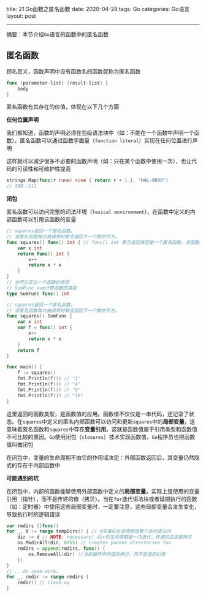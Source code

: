 title: 21.Go函数之匿名函数
date: 2020-04-28
tags: Go
categories: Go语言
layout: post

------

摘要：本节介绍`Go`语言的函数中的匿名函数

<!-- more -->

## 匿名函数

顾名思义，函数声明中没有函数名的函数就称为匿名函数

```go
func (parameter-list) (result-list) {
    body
}
```

匿名函数有其存在的价值，体现在以下几个方面

**任何位置声明**

我们都知道，函数的声明必须在包级语法块中（如：不能在一个函数中声明一个函数）。匿名函数可以通过函数字面量（`function literal`）实现在任何位置进行声明

这样就可以减少很多不必要的函数声明（如：只在某个函数中使用一次），也让代码的可读性和可维护性提高

```go
strings.Map(func(r rune) rune { return r + 1 }, "HAL-9000")
// IBM.:111
```

**闭包**

匿名函数可以访问完整的词法环境（`lexical environment`），在函数中定义的内部函数可以引用该函数的变量

```Go
// squares返回一个匿名函数。
// 该匿名函数每次被调用时都会返回下一个数的平方。
func squares() func() int { // func() int 表示返回类型是一个匿名函数，该函数返回一个int类型
    var x int
    return func() int {
        x++
        return x * x
    }
}
// 也可以定义一个函数的类型
// SumFunc sum计算函数的类型
type SumFunc func() int

// squares返回一个匿名函数。
// 该匿名函数每次被调用时都会返回下一个数的平方。
func squares() SumFunc {
	var x int
	var f = func() int {
		x++
		return x * x
	}
	return f
}

func main() {
    f := squares()
    fmt.Println(f()) // "1"
    fmt.Println(f()) // "4"
    fmt.Println(f()) // "9"
    fmt.Println(f()) // "16"
}
```

这里返回的函数类型，是函数值的应用。函数值不仅仅是一串代码，还记录了状态。在`squares`中定义的匿名内部函数可以访问和更新`squares`中的**局部变量**，这意味着匿名函数和`squares`中存在**变量引用**。这就是函数值属于引用类型和函数值不可比较的原因。`Go`使用闭包（`closures`）技术实现函数值，`Go`程序员也把函数值叫做闭包

在闭包中，变量的生命周期不由它的作用域决定：外部函数返回后，其变量仍然隐式的存在于内部函数中

**可能遇到的坑**

在闭包中，内部的函数能够使用外部函数中定义的**局部变量**，实际上是使用的变量引用（指针），而不是传递的值（拷贝）。当在`for`迭代语法块或者延期执行的函数（如：定时器）中使用这些局部变量时，一定要注意，这些局部变量会发生变化，导致执行时的逻辑错误

```go
var rmdirs []func()
for _, d := range tempDirs() { // d变量的生命周期是整个迭代语法块
    dir := d // NOTE: necessary! dir的生命周期是一次迭代，传递的应该是拷贝
    os.MkdirAll(dir, 0755) // creates parent directories too
    rmdirs = append(rmdirs, func() {
        os.RemoveAll(dir) //当前循环中的值的拷贝，而不是值的引用
    })
}
// ...do some work…
for _, rmdir := range rmdirs {
    rmdir() // clean up
}
```



















